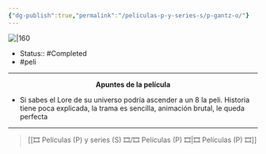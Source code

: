 ```yaml
---
{"dg-publish":true,"permalink":"/peliculas-p-y-series-s/p-gantz-o/"}
---
```



![|160](https://m.media-amazon.com/images/M/MV5BZmRiNWVmZDctM2Q2Ny00NzMwLTkwYTItMmU0ZmE5MDUwNTBiL2ltYWdlXkEyXkFqcGdeQXVyMzM4MjM0Nzg@._V1_SX300.jpg)

- Status:: #Completed 
- #peli 

---

**<center>Apuntes de la película</center>**

- Si sabes el Lore de su universo podría ascender a un 8 la peli. Historia tiene poca explicada, la trama es sencilla, animación brutal, le queda perfecta

---

> [[🎞️ Películas (P) y series (S) 🎞️/🎞️ Películas (P) 🎞️\|🎞️ Películas (P) 🎞️]]